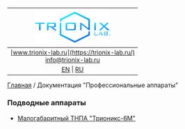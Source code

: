 | ![logo](/logo_nav.png) |
| :---: |
| [www.trionix-lab.ru](https://trionix-lab.ru/) <br/> [info@trionix-lab.ru](mailto:info@trionix-lab.ru) |
| [EN](/README.md) \| [RU](/README_RU.md) |

[Главная](/README_RU.md) / Документация "Профессиональные аппараты"

### Подводные аппараты
* [Малогабаритный ТНПА "Трионикс-6М"](/documentation/RU/prof/trionix-6M_RU.md)